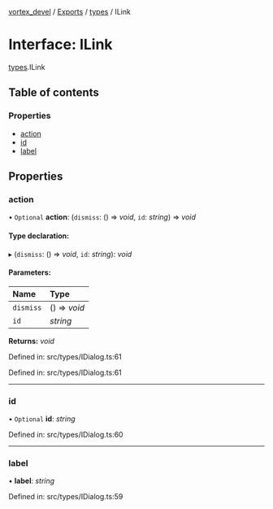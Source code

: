 [vortex_devel](../README.md) / [Exports](../modules.md) / [types](../modules/types.md) / ILink

# Interface: ILink

[types](../modules/types.md).ILink

## Table of contents

### Properties

- [action](types.ilink.md#action)
- [id](types.ilink.md#id)
- [label](types.ilink.md#label)

## Properties

### action

• `Optional` **action**: (`dismiss`: () => *void*, `id`: *string*) => *void*

#### Type declaration:

▸ (`dismiss`: () => *void*, `id`: *string*): *void*

#### Parameters:

Name | Type |
:------ | :------ |
`dismiss` | () => *void* |
`id` | *string* |

**Returns:** *void*

Defined in: src/types/IDialog.ts:61

Defined in: src/types/IDialog.ts:61

___

### id

• `Optional` **id**: *string*

Defined in: src/types/IDialog.ts:60

___

### label

• **label**: *string*

Defined in: src/types/IDialog.ts:59

